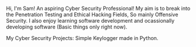 Hi, I'm Sam! An aspiring Cyber Security Professional!
My aim is to break into the Penetration Testing and Ethical Hacking Fields, So mainly Offensive Security.
I also enjoy learning software development and ocassionally developing software (Basic things only right now).

My Cyber Security Projects:
Simple Keylogger made in Python.
